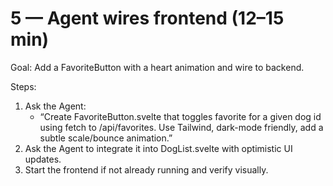 # 5 — Agent wires frontend (12–15 min)

Goal: Add a FavoriteButton with a heart animation and wire to backend.

Steps:
1) Ask the Agent:
   - “Create FavoriteButton.svelte that toggles favorite for a given dog id using fetch to /api/favorites. Use Tailwind, dark-mode friendly, add a subtle scale/bounce animation.”
2) Ask the Agent to integrate it into DogList.svelte with optimistic UI updates.
3) Start the frontend if not already running and verify visually.
